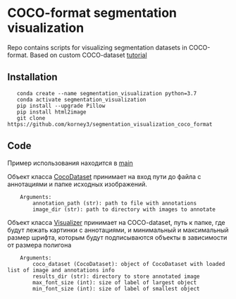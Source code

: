 
# COCO-format segmentation visualization

Repo contains scripts for visualizing segmentation datasets in COCO-format.
Based on custom COCO-dataset [tutorial](https://www.immersivelimit.com/tutorials/create-coco-annotations-from-scratch/#preview-coco-annotations)
## Installation

```
   conda create --name segmentation_visualization python=3.7
   conda activate segmentation_visualization
   pip install --upgrade Pillow
   pip install html2image
   git clone https://github.com/korney3/segmentation_visualization_coco_format
```


## Code

Пример использования находится в [main](main.py)


Объект класса [CocoDataset](coco_dataset.py) принимает на вход пути до файла с аннотациями и папке исходных изображений.
```
    Arguments:
        annotation_path (str): path to file with annotations
        image_dir (str): path to directory with images to annotate
```

Объект класса [Visualizer](visualizer.py) принимает на COCO-dataset, путь к папке, где будут лежать картинки с
аннотациями, и минимальный и максимальный размер шрифта, которым будут подписываются объекты в зависимости от размера
полигона

```
    Arguments:
        coco_dataset (CocoDataset): object of CocoDataset with loaded list of image and annotations info
        results_dir (str): directory to store annotated image
        max_font_size (int): size of label of largest object
        min_font_size (int): size of label of smallest object
```
